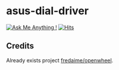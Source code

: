# asus-dial-driver

[![Ask Me Anything !](https://img.shields.io/badge/Ask%20about-anything-1abc9c.svg)](https://github.com/asus-linux-drivers/asus-dial-driver/issues/new/choose)
[![Hits](https://hits.seeyoufarm.com/api/count/incr/badge.svg?url=https%3A%2F%2Fgithub.com%2Fasus-linux-drivers%2Fasus-dial-driver&count_bg=%2379C83D&title_bg=%23555555&icon=&icon_color=%23E7E7E7&title=hits&edge_flat=false)](https://hits.seeyoufarm.com)        

## Credits

Already exists project [fredaime/openwheel](https://github.com/fredaime/openwheel).
